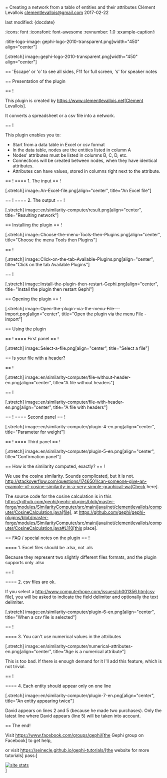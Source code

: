 =  Creating a network from a table of entities and their attributes
Clément Levallois <clementlevallois@gmail.com>
2017-02-22

last modified: {docdate}

:icons: font
:iconsfont:   font-awesome
:revnumber: 1.0
:example-caption!:

:title-logo-image: gephi-logo-2010-transparent.png[width="450" align="center"]

[.stretch]
image::gephi-logo-2010-transparent.png[width="450" align="center"]


==  'Escape' or 'o' to see all sides, F11 for full screen, 's' for speaker notes


==  Presentation of the plugin

==  !

This plugin is created by https://www.clementlevallois.net[Clement Levallois].

It converts a spreadsheet or a csv file into a network.

==  !

This plugin enables you to:

*   Start from a data table in Excel or csv format
*   In the data table, nodes are the entities listed in column A
*   Nodes' attributes must be listed in columns B, C, D, etc.
*   Connections will be created between nodes, when they have identical attributes.
*   Attributes can have values, stored in columns right next to the attribute.

==  !
==== 1. The input
==  !

[.stretch]
image::An-Excel-file.png[align="center", title="An Excel file"]



==  !
==== 2. The output
==  !

[.stretch]
image::en/similarity-computer/result.png[align="center", title="Resulting network"]


==  Installing the plugin
==  !

[.stretch]
image::Choose-the-menu-Tools-then-Plugins.png[align="center", title="Choose the menu Tools then Plugins"]


==  !

[.stretch]
image::Click-on-the-tab-Available-Plugins.png[align="center", title="Click on the tab Available Plugins"]


==  !

[.stretch]
image::Install-the-plugin-then-restart-Gephi.png[align="center", title="Install the plugin then restart Gephi"]


==  Opening the plugin
==  !

[.stretch]
image::Open-the-plugin-via-the-menu-File---Import.png[align="center", title="Open the plugin via the menu File - Import"]


==  Using the plugin

==  !
==== First panel
==  !

[.stretch]
image::Select-a-file.png[align="center", title="Select a file"]


==  Is your file with a header?

==  !

[.stretch]
image::en/similarity-computer/file-without-header-en.png[align="center", title="A file without headers"]


==  !

[.stretch]
image::en/similarity-computer/file-with-header-en.png[align="center", title="A file with headers"]


==  !
==== Second panel
==  !

[.stretch]
image::en/similarity-computer/plugin-4-en.png[align="center", title="Parameter for weight"]


==  !
==== Third panel
==  !

[.stretch]
image::en/similarity-computer/plugin-5-en.png[align="center", title="Confirmation panel"]


==  How is the similarity computed, exactly?
==  !

We use the cosine similarity. Sounds complicated, but it is not. http://stackoverflow.com/questions/1746501/can-someone-give-an-example-of-cosine-similarity-in-a-very-simple-graphical-wa[Check here].

The source code for the cosine calculation is in this https://github.com/gephi/gephi-plugins/blob/master-forge/modules/SimilarityComputer/src/main/java/net/clementlevallois/computer/CosineCalculation.java[file], at https://github.com/gephi/gephi-plugins/blob/master-forge/modules/SimilarityComputer/src/main/java/net/clementlevallois/computer/CosineCalculation.java#L110[this place].

==  FAQ / special notes on the plugin
==  !

==== 1. Excel files should be .xlsx, not .xls

Because they represent two slightly different files formats, and the plugin supports only .xlsx

==  !

==== 2. csv files are ok.

If you select a http://www.computerhope.com/issues/ch001356.htm[csv file], you will be asked to indicate the field delimiter and optionally the text delimiter.

[.stretch]
image::en/similarity-computer/plugin-6-en.png[align="center", title="When a csv file is selected"]


==  !

==== 3. You can't use numerical values in the attributes

[.stretch]
image::en/similarity-computer/numerical-attributes-en.png[align="center", title="Age is a numerical attribute"]


This is too bad. If there is enough demand for it I'll add this feature, which is not trivial.

==  !

==== 4. Each entity should appear only on one line

[.stretch]
image::en/similarity-computer/plugin-7-en.png[align="center", title="An entity appearing twice"]


David appears on lines 2 and 5 (because he made two purchases). Only the latest line where David appears (line 5) will be taken into account.

==  The end!

Visit https://www.facebook.com/groups/gephi/[the Gephi group on Facebook] to get help,

or visit https://seinecle.github.io/gephi-tutorials/[the website for more tutorials]
pass:[    <!-- Start of StatCounter Code for Default Guide -->
    <script type="text/javascript">
        var sc_project = 11238920;
        var sc_invisible = 1;
        var sc_security = "11238920";
        var scJsHost = (("https:" == document.location.protocol) ?
            "https://secure." : "http://www.");
        document.write("<sc" + "ript type='text/javascript' src='" +
            scJsHost +
            "statcounter.com/counter/counter.js'></" + "script>");
    </script>
    <noscript><div class="statcounter"><a title="site stats"
    href="http://statcounter.com/" target="_blank"><img
    class="statcounter"
    src="//c.statcounter.com/11238920/0/11238920/1/" alt="site
    stats"></a></div></noscript>
    <!-- End of StatCounter Code for Default Guide -->]

